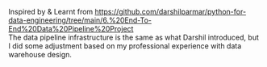 Inspired by & Learnt from https://github.com/darshilparmar/python-for-data-engineering/tree/main/6.%20End-To-End%20Data%20Pipeline%20Project
<br>
The data pipeline infrastructure is the same as what Darshil introduced, but I did some adjustment based on my professional experience with data warehouse design.
